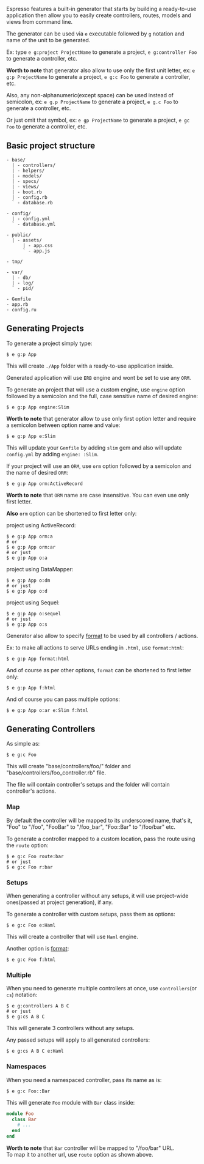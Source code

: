 
Espresso features a built-in generator that starts by building a ready-to-use application then allow you to easily create controllers, routes, models and views from command line.

The generator can be used via `e` executable followed by `g` notation and name of the unit to be generated.

Ex: type `e g:project ProjectName` to generate a project, `e g:controller Foo` to generate a controller, etc.

**Worth to note** that generator also allow to use only the first unit letter, ex: `e g:p ProjectName` to generate a project, `e g:c Foo` to generate a controller, etc.

Also, any non-alphanumeric(except space) can be used instead of semicolon, ex: `e g.p ProjectName` to generate a project, `e g.c Foo` to generate a controller, etc.

Or just omit that symbol, ex: `e gp ProjectName` to generate a project, `e gc Foo` to generate a controller, etc.


## Basic project structure

```
- base/
  | - controllers/
  | - helpers/
  | - models/
  | - specs/
  | - views/
  | - boot.rb
  | - config.rb
  ` - database.rb

- config/
  | - config.yml
  ` - database.yml

- public/
  | - assets/
      | - app.css
      ` - app.js

- tmp/

- var/
  | - db/
  | - log/
  ` - pid/

- Gemfile
- app.rb
- config.ru
```


## Generating Projects

To generate a project simply type:

```
$ e g:p App
```

This will create `./App` folder with a ready-to-use application inside.

Generated application will use `ERB` engine and wont be set to use any `ORM`.

To generate an project that will use a custom engine, use `engine` option followed by a semicolon and the full, case sensitive name of desired engine:

```
$ e g:p App engine:Slim
```

**Worth to note** that generator allow to use only first option letter and require a semicolon between option name and value:

```
$ e g:p App e:Slim
```

This will update your `Gemfile` by adding `slim` gem and also will update `config.yml` by adding `engine: :Slim`.


If your project will use an `ORM`, use `orm` option followed by a semicolon and the name of desired `ORM`:

```
$ e g:p App orm:ActiveRecord
```

**Worth to note** that `ORM` name are case insensitive. You can even use only first letter.

**Also** `orm` option can be shortened to first letter only:

project using ActiveRecord:
```
$ e g:p App orm:a
# or
$ e g:p App orm:ar
# or just
$ e g:p App o:a
```

project using DataMapper:
```
$ e g:p App o:dm
# or just
$ e g:p App o:d
```

project using Sequel:
```
$ e g:p App o:sequel
# or just
$ e g:p App o:s
```

Generator also allow to specify [format](https://github.com/espresso/espresso/blob/master/docs/Routing.md#format) to be used by all controllers / actions.

Ex: to make all actions to serve URLs ending in `.html`, use `format:html`:

```
$ e g:p App format:html
```

And of course as per other options, `format` can be shortened to first letter only:

```
$ e g:p App f:html
```

And of course you can pass multiple options:

```
$ e g:p App o:ar e:Slim f:html
```


## Generating Controllers

As simple as:

```
$ e g:c Foo
```

This will create "base/controllers/foo/" folder and "base/controllers/foo_controller.rb" file.

The file will contain controller's setups and the folder will contain controller's actions.

### Map

By default the controller will be mapped to its underscored name, that's it, "Foo" to "/foo", "FooBar" to "/foo_bar", "Foo::Bar" to "/foo/bar" etc.

To generate a controller mapped to a custom location, pass the route using the `route` option:

```
$ e g:c Foo route:bar
# or just
$ e g:c Foo r:bar
```

### Setups

When generating a controller without any setups, it will use project-wide ones(passed at project generation), if any.

To generate a controller with custom setups, pass them as options:

```
$ e g:c Foo e:Haml
```

This will create a controller that will use `Haml` engine.

Another option is [format](https://github.com/espresso/espresso/blob/master/docs/Routing.md#format):

```
$ e g:c Foo f:html
```

### Multiple

When you need to generate multiple controllers at once, use `controllers`(or `cs`) notation:

```
$ e g:controllers A B C
# or just
$ e g:cs A B C
```

This will generate 3 controllers without any setups.

Any passed setups will apply to all generated controllers:

```
$ e g:cs A B C e:Haml 
```

### Namespaces

When you need a namespaced controller, pass its name as is:

```
$ e g:c Foo::Bar
```

This will generate `Foo` module with `Bar` class inside:

```ruby
module Foo
  class Bar
    # ...
  end
end
``` 

**Worth to note** that `Bar` controller will be mapped to "/foo/bar" URL.<br>
To map it to another url, use `route` option as shown above.






















